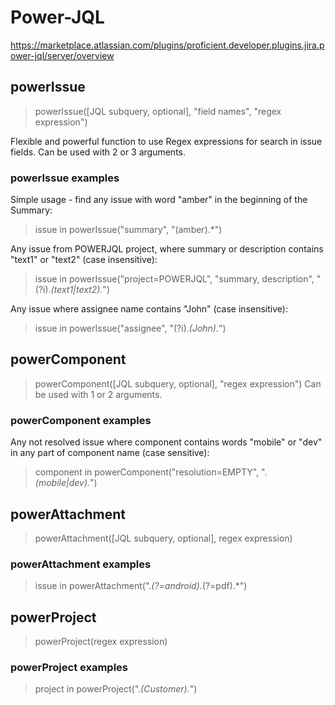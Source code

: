 # Power-JQL
https://marketplace.atlassian.com/plugins/proficient.developer.plugins.jira.power-jql/server/overview

## powerIssue
> powerIssue([JQL subquery, optional], "field names", "regex expression")

Flexible and powerful function to use Regex expressions for search in issue fields.
Can be used with 2 or 3 arguments.

### powerIssue examples
Simple usage - find any issue with word "amber" in the beginning of the Summary:
> issue in powerIssue("summary", "(amber).*")


Any issue from POWERJQL project, where summary or description contains "text1" or "text2" (case insensitive):
> issue in powerIssue("project=POWERJQL", "summary, description", "(?i).*(text1|text2).*")


Any issue where assignee name contains "John" (case insensitive):
> issue in powerIssue("assignee", "(?i).*(John).*")


## powerComponent
> powerComponent([JQL subquery, optional], "regex expression")
Can be used with 1 or 2 arguments.

### powerComponent examples
Any not resolved issue where component contains words "mobile" or "dev" in any part of component name (case sensitive):
> component in powerComponent("resolution=EMPTY", ".*(mobile|dev).*")

## powerAttachment
> powerAttachment([JQL subquery, optional], regex expression)

### powerAttachment examples
> issue in powerAttachment(".*(?=android).*(?=pdf).*")

## powerProject
> powerProject(regex expression)

### powerProject examples
> project in powerProject(".*(Customer).*")
